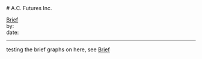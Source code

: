 <link rel="stylesheet" type="text/css" href="../../assets/style.css"># A.C. Futures Inc.

[comment]: <> (Add/Remove information below as you want)[comment]: <> (Markdown cheatsheet: https://github.com/adam-p/markdown-here/wiki/Markdown-Cheatsheet)[Brief](Brief.md)  by:  date:  ---[comment]: <> (Add your content here)

testing the brief graphs on here, see [Brief](Brief.md)
